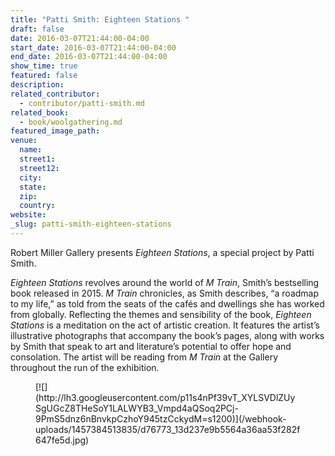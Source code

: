 ```yaml
---
title: "Patti Smith: Eighteen Stations "
draft: false
date: 2016-03-07T21:44:00-04:00
start_date: 2016-03-07T21:44:00-04:00
end_date: 2016-03-07T21:44:00-04:00
show_time: true
featured: false
description:
related_contributor:
  - contributor/patti-smith.md
related_book:
  - book/woolgathering.md
featured_image_path:
venue:
  name:
  street1:
  street12:
  city:
  state:
  zip:
  country:
website:
_slug: patti-smith-eighteen-stations
---
```


Robert Miller Gallery presents _Eighteen Stations_, a special project by Patti Smith.

_Eighteen Stations_ revolves around the world of _M Train_, Smith’s bestselling book released in 2015. _M Train_ chronicles, as Smith describes, “a roadmap to my life,” as told from the seats of the cafés and dwellings she has worked from globally. Reflecting the themes and sensibility of the book, _Eighteen Stations_ is a meditation on the act of artistic creation. It features the artist’s illustrative photographs that accompany the book’s pages, along with works by Smith that speak to art and literature’s potential to offer hope and consolation. The artist will be reading from _M Train_ at the Gallery throughout the run of the exhibition.

<figure data-type="image">[![](http://lh3.googleusercontent.com/p11s4nPf39vT_XYLSVDlZUySgUGcZ8THeSoY1LALWYB3_Vmpd4aQSoq2PCj-9PmS5dnz6nBnvkpCzhoY945tzCckydM=s1200)](/webhook-uploads/1457384513835/d76773_13d237e9b5564a36aa53f282f647fe5d.jpg)</figure>

